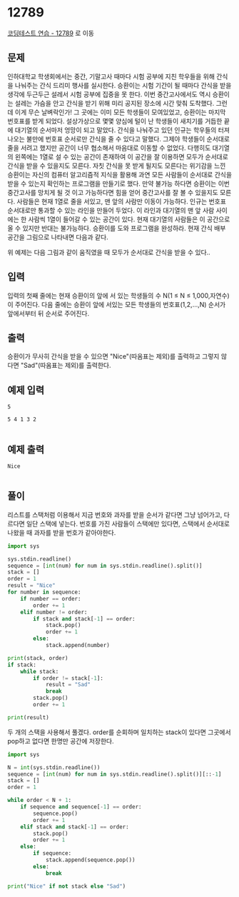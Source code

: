 # 12789

[코딩테스트 연습 - 12789][1] 로 이동

## 문제

인하대학교 학생회에서는 중간, 기말고사 때마다 시험 공부에 지친 학우들을 위해 간식을 나눠주는 간식 드리미 행사를 실시한다. 승환이는 시험 기간이 될 때마다 간식을 받을 생각에 두근두근 설레서 시험 공부에 집중을 못 한다. 이번 중간고사에서도 역시 승환이는 설레는 가슴을 안고 간식을 받기 위해 미리 공지된 장소에 시간 맞춰 도착했다. 그런데 이게 무슨 날벼락인가! 그 곳에는 이미 모든 학생들이 모여있었고, 승환이는 마지막 번호표를 받게 되었다. 설상가상으로 몇몇 양심에 털이 난 학생들이 새치기를 거듭한 끝에 대기열의 순서마저 엉망이 되고 말았다. 간식을 나눠주고 있던 인규는 학우들의 터져 나오는 불만에 번호표 순서로만 간식을 줄 수 있다고 말했다.
그제야 학생들이 순서대로 줄을 서려고 했지만 공간이 너무 협소해서 마음대로 이동할 수 없었다. 다행히도 대기열의 왼쪽에는 1열로 설 수 있는 공간이 존재하여 이 공간을 잘 이용하면 모두가 순서대로 간식을 받을 수 있을지도 모른다. 자칫 간식을 못 받게 될지도 모른다는 위기감을 느낀 승환이는 자신의 컴퓨터 알고리즘적 지식을 활용해 과연 모든 사람들이 순서대로 간식을 받을 수 있는지 확인하는 프로그램을 만들기로 했다. 만약 불가능 하다면 승환이는 이번 중간고사를 망치게 될 것 이고 가능하다면 힘을 얻어 중간고사를 잘 볼 수 있을지도 모른다.
사람들은 현재 1열로 줄을 서있고, 맨 앞의 사람만 이동이 가능하다. 인규는 번호표 순서대로만 통과할 수 있는 라인을 만들어 두었다. 이 라인과 대기열의 맨 앞 사람 사이에는 한 사람씩 1열이 들어갈 수 있는 공간이 있다. 현재 대기열의 사람들은 이 공간으로 올 수 있지만 반대는 불가능하다. 승환이를 도와 프로그램을 완성하라.
현재 간식 배부 공간을 그림으로 나타내면 다음과 같다.

위 예제는 다음 그림과 같이 움직였을 때 모두가 순서대로 간식을 받을 수 있다..

## 입력

입력의 첫째 줄에는 현재 승환이의 앞에 서 있는 학생들의 수 N(1 ≤ N ≤ 1,000,자연수)이 주어진다.
다음 줄에는 승환이 앞에 서있는 모든 학생들의 번호표(1,2,...,N) 순서가 앞에서부터 뒤 순서로 주어진다.

## 출력

승환이가 무사히 간식을 받을 수 있으면 "Nice"(따옴표는 제외)를 출력하고 그렇지 않다면 "Sad"(따옴표는 제외)를 출력한다.

## 예제 입력

```
5

5 4 1 3 2


```

## 예제 출력

```
Nice


```

## 풀이

리스트를 스택처럼 이용해서 지금 번호와 과자를 받을 순서가 같다면 그냥 넘어가고, 다르다면 일단 스택에 넣는다.
번호를 가진 사람들이 스택에만 있다면, 스택에서 순서대로 나왔을 때 과자를 받을 번호가 같아야한다.

```python
import sys

sys.stdin.readline()
sequence = [int(num) for num in sys.stdin.readline().split()]
stack = []
order = 1
result = "Nice"
for number in sequence:
    if number == order:
        order += 1
    elif number != order:
        if stack and stack[-1] == order:
            stack.pop()
            order += 1
        else:
            stack.append(number)

print(stack, order)
if stack:
    while stack:
        if order != stack[-1]:
            result = "Sad"
            break
        stack.pop()
        order += 1

print(result)

```

두 개의 스택을 사용해서 풀겠다.
order를 순회하며 일치하는 stack이 있다면 그곳에서 pop하고 없다면 한명만 공간에 저장한다.

```python
import sys

N = int(sys.stdin.readline())
sequence = [int(num) for num in sys.stdin.readline().split()][::-1]
stack = []
order = 1

while order < N + 1:
    if sequence and sequence[-1] == order:
        sequence.pop()
        order += 1
    elif stack and stack[-1] == order:
        stack.pop()
        order += 1
    else:
        if sequence:
            stack.append(sequence.pop())
        else:
            break

print("Nice" if not stack else "Sad")

```

[1]: https://www.acmicpc.net/problem/12789
